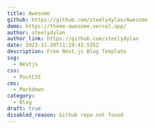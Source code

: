 ```yaml
---
title: Awesome
github: https://github.com/steelydylan/Awesome
demo: https://theme-awesome.vercel.app/
author: steelydylan
author_link: https://github.com/steelydylan
date: 2023-11-30T11:19:42.535Z
description: Free Next.js Blog Template
ssg:
  - Nextjs
css:
  - PostCSS
cms:
  - Markdown
category:
  - Blog
draft: true
disabled_reason: Github repo not found
---
```


